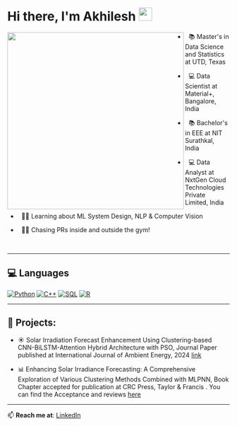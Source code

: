 # Hi there, I'm Akhilesh <img src="https://media.giphy.com/media/v1.Y2lkPTc5MGI3NjExZnd0amw5MGdmaXF1MGVmYXRjMzJ4ejdkd2J1N2hrNmhlbGhwazdoMCZlcD12MV9zdGlja2Vyc19zZWFyY2gmY3Q9cw/9B8dqzmFI0yujEjfgg/giphy.gif" width="30px" />


<img align="left" src="https://user-images.githubusercontent.com/74038190/225813708-98b745f2-7d22-48cf-9150-083f1b00d6c9.gif" width="400" />


- &nbsp; 📚 Master's in Data Science and Statistics at UTD, Texas

- &nbsp; 💻 Data Scientist at Material+, Bangalore, India

- &nbsp; 📚 Bachelor's in EEE at NIT Surathkal, India
 
- &nbsp; 💻 Data Analyst at NxtGen Cloud Technologies Private Limited, India

- &nbsp; 👨‍💻 Learning about ML System Design, NLP & Computer Vision

- &nbsp; 🏋️‍♂️ Chasing PRs inside and outside the gym!

  
<br clear="left"/>



---

## 💻 Languages
<a href=""><img alt="Python" src="https://img.shields.io/badge/Python-FFD43B?style=for-the-badge&logo=python&logoColor=306998" /></a>
<a href=""><img alt="C++" src="https://img.shields.io/badge/C++-00599C?style=for-the-badge&logo=cplusplus&logoColor=white" /></a>
<a href=""><img alt="SQL" src="https://img.shields.io/badge/SQL-FF6F00?style=for-the-badge&logo=sqlite&logoColor=white" /></a>
<a href=""><img alt="R" src="https://img.shields.io/badge/R-FF0000?style=for-the-badge&logo=r&logoColor=white" /></a>



---

## 📘 Projects:

- ☀️ Solar Irradiation Forecast Enhancement Using Clustering-based CNN-BiLSTM-Attention
Hybrid Architecture with PSO, Journal Paper published at International Journal of Ambient Energy, 2024 [link](https://doi.org/10.1080/01430750.2024.2414924)

- 📊 Enhancing Solar Irradiance Forecasting: A Comprehensive Exploration of Various Clustering
Methods Combined with MLPNN, Book Chapter accepted for publication at CRC Press, Taylor & Francis . You can find the Acceptance and reviews [here](https://drive.google.com/drive/folders/1fyXVFQcQHphnEpiAWq2mV13r-H4oxlDF?usp=drive_link)












---

📫 **Reach me at**: [LinkedIn](https://linkedin.com/in/your-profile)


















<!--
**Akhilesh0013/Akhilesh0013** is a ✨ _special_ ✨ repository because its `README.md` (this file) appears on your GitHub profile.

Here are some ideas to get you started:

- 🔭 I’m currently working on ...
- 🌱 I’m currently learning ...
- 👯 I’m looking to collaborate on ...
- 🤔 I’m looking for help with ...
- 💬 Ask me about ...
- 📫 How to reach me: ...
- 😄 Pronouns: ...
- ⚡ Fun fact: ...
-->
